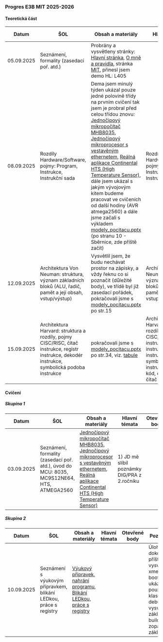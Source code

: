 ### Progres E3B MIT 2025-2026

#### Teoretická část

| Datum      | ŠOL                                                          | Obsah a materiály                                            | Hlavní témata                                                | Otevřené body                     | Poznámka |
| ---------- | ------------------------------------------------------------ | ------------------------------------------------------------ | ------------------------------------------------------------ | --------------------------------- | -------- |
| 05.09.2025 | Seznámení, formality (zasedací poř. atd.)                    | Probrány a vysvětleny stránky: [Hlavní stránka](../../README.md), [O mně a pravidla](../../o-mne/readme.md), stránka [MIT](../../predmety/mit/readme.md), přinesl jsem demo HL: L405 |                                                              |                                   |          |
| 08.09.2025 | Rozdíly Hardware/Software, pojmy: Program, Instrukce, Instrukční sada | Dema jsem minulý týden ukázal pouze jedné polovině třídy na prvním cvičení tak jsem je probral před celou třídou znovu: [Jednočipový mikropočítač MHB8035](../../predmety/mit/dema/mhb-8035/readme.md), [Jednočipový mikroprocesor s vestavěným ethernetem](../../predmety/mit/dema/mc9s12ne64/readme.md), [Reálná aplikace Continental HTS (High Temperature Sensor)](../../predmety/mit/dema/hts/readme.md), dále jsem ukázal s jakým vývojovým kitem budeme pracovat ve cvičeních od další hodiny (AVR atmega2560) a dále jsme začali s výkladem [modely_pocitacu.pptx](../../predmety/mit/materialy/modely_pocitacu.pptx) (po stranu 10 - Sběrnice, zde příště začít) | Rozdíly Hardware/Software, pojmy: Program, Instrukce, Instrukční sada | Není k dispozici zasedací pořádek |          |
| 12.09.2025 | Architektura Von Neuman: struktura, význam základních bloků (ALU, řadič, pamět a její obsah, vstup/výstup) | Vysvětlil jsem, že budu nechávat prostor na zápisky, a vždy řeknu co si poznačit (důležité body), ve třídě byl již zasedací pořádek, pokračovali jsme s [modely_pocitacu.pptx](../../predmety/mit/materialy/modely_pocitacu.pptx) po str.15 | Architektura Von Neuman: struktura, význam základních bloků (ALU, řadič, pamět a její obsah, vstup/výstup) |                                   |          |
| 15.09.2025 | Architektura Harvard: struktura a rozdíly, pojmy CISC/RISC, čítač instrukce, registr instrukce, dekodér instrukce, symbolická podoba instrukce | pokračovali jsme s [modely_pocitacu.pptx](../../predmety/mit/materialy/modely_pocitacu.pptx) po str.34, viz. [tabule](materialy/e3b-mit_2025-2026/tabule-001.jpg) | Architektura Harvard: struktura a rozdíly, pojmy CISC/RISC, čítač instrukce, registr instrukce, dekodér instrukce, symbolická podoba instrukce, operační kód, operandy, čítač programu PC |                                   |          |

#### Cvičení

##### Skupina 1

| Datum      | ŠOL                                                          | Obsah a materiály                                            | Hlavní témata                                | Otevřené body | Poznámka                                        |
| ---------- | ------------------------------------------------------------ | ------------------------------------------------------------ | -------------------------------------------- | ------------- | ----------------------------------------------- |
| 03.09.2025 | Seznámení, formality (zasedací poř. atd.), úvod do MCU: 8035, MC9S12NE64, HTS, ATMEGA2560 | [Jednočipový mikropočítač MHB8035](../../predmety/mit/dema/mhb-8035/readme.md), [Jednočipový mikroprocesor s vestavěným ethernetem](../../predmety/mit/dema/mc9s12ne64/readme.md), [Reálná aplikace Continental HTS (High Temperature Sensor)](../../predmety/mit/dema/hts/readme.md) | 1) JD mě slíbil poznámky DIG/PRA z 2.ročníku |               | 1) Bylo zmíněno, že je třeba zopakovat C jazyk. |

##### Skupina 2

| Datum      | ŠOL                                                          | Obsah a materiály                                            | Hlavní témata | Otevřené body | Poznámka                                                     |
| ---------- | ------------------------------------------------------------ | ------------------------------------------------------------ | ------------- | ------------- | ------------------------------------------------------------ |
| 10.09.2025 | Seznámení s výukovým přípravkem, blikání LEDkou, práce s registry | [Výukový přípravek, nahrání programu](https://tomaschovanec.github.io/MIT/01_Uvod.html), [Blikání LEDkou, práce s registry](https://tomaschovanec.github.io/MIT/02_Blikani_LED.html) |               |               | Úloha dokončena, příště vysvětlit: xmega bootloader, ukázat použití klasického debuggeru, vysvětlit základy buildu, zopakovat základy C? |